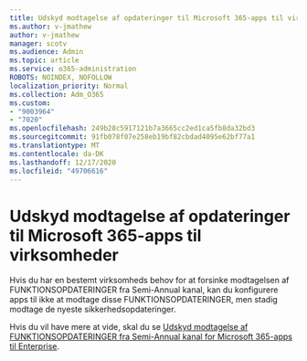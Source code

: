 ```yaml
---
title: Udskyd modtagelse af opdateringer til Microsoft 365-apps til virksomheder
ms.author: v-jmathew
author: v-jmathew
manager: scotv
ms.audience: Admin
ms.topic: article
ms.service: o365-administration
ROBOTS: NOINDEX, NOFOLLOW
localization_priority: Normal
ms.collection: Adm_O365
ms.custom:
- "9003964"
- "7020"
ms.openlocfilehash: 249b28c5917121b7a3665cc2ed1ca5fb8da32bd3
ms.sourcegitcommit: 91fb078f07e258eb19bf82cbdad4095e62bf77a1
ms.translationtype: MT
ms.contentlocale: da-DK
ms.lasthandoff: 12/17/2020
ms.locfileid: "49706616"
---
```

# <a name="delay-receiving-updates-to-microsoft-365-apps-for-enterprise"></a>Udskyd modtagelse af opdateringer til Microsoft 365-apps til virksomheder

Hvis du har en bestemt virksomheds behov for at forsinke modtagelsen af FUNKTIONSOPDATERINGER fra Semi-Annual kanal, kan du konfigurere apps til ikke at modtage disse FUNKTIONSOPDATERINGER, men stadig modtage de nyeste sikkerhedsopdateringer.

Hvis du vil have mere at vide, skal du se [Udskyd modtagelse af FUNKTIONSOPDATERINGER fra Semi-Annual kanal for Microsoft 365-apps til Enterprise](https://go.microsoft.com/fwlink/?linkid=2109533).
